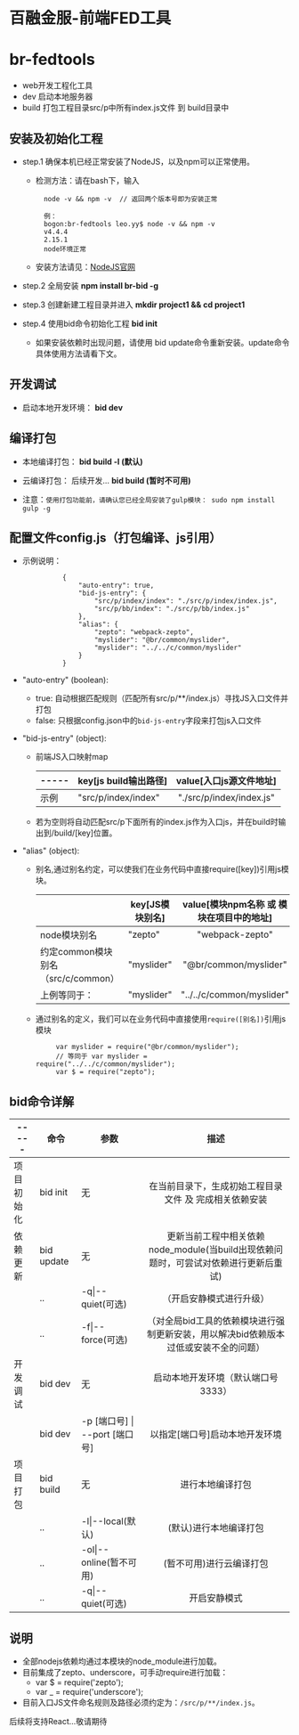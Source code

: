 # 百融金服-前端FED工具
# br-fedtools

- web开发工程化工具
- dev 启动本地服务器
- build 打包工程目录src/p中所有index.js文件 到 build目录中

## 安装及初始化工程

* step.1  确保本机已经正常安装了NodeJS，以及npm可以正常使用。
	* 检测方法：请在bash下，输入
			
			node -v && npm -v  // 返回两个版本号即为安装正常
			
			例：
			bogon:br-fedtools leo.yy$ node -v && npm -v
			v4.4.4
			2.15.1
			node环境正常
		
	* 安装方法请见：[NodeJS官网](http://nodejs.cn/)

* step.2  全局安装 **npm install br-bid -g** 
* step.3  创建新建工程目录并进入 **mkdir project1 && cd project1** 
* step.4  使用bid命令初始化工程 **bid init**
  *  如果安装依赖时出现问题，请使用 bid update命令重新安装。update命令具体使用方法请看下文。

## 开发调试
* 启动本地开发环境： **bid dev**

## 编译打包
* 本地编译打包： **bid build -l (默认)**

* 云编译打包： 后续开发...  **bid build (暂时不可用)**

* 注意：`使用打包功能前，请确认您已经全局安装了gulp模块： sudo npm install gulp -g `

## 配置文件config.js（打包编译、js引用）
* 示例说明：
	
				{
					"auto-entry": true,
					"bid-js-entry": {
						"src/p/index/index": "./src/p/index/index.js",
						"src/p/bb/index": "./src/p/bb/index.js"
					},
					"alias": {
						"zepto": "webpack-zepto",
						"myslider": "@br/common/myslider",
						"myslider": "../../c/common/myslider"
					}
				}
* "auto-entry" (boolean): 
	* true: 自动根据匹配规则（匹配所有src/p/**/index.js）寻找JS入口文件并打包
	* false: 只根据config.json中的`bid-js-entry`字段来打包js入口文件
* "bid-js-entry" (object): 
	*  前端JS入口映射map
	
		| -----| key[js build输出路径] | value[入口js源文件地址] |
		| -----| -----|:----:|
		| 示例| "src/p/index/index"|"./src/p/index/index.js"|

	* 若为空则将自动匹配src/p下面所有的index.js作为入口js，并在build时输出到/build/[key]位置。
* "alias" (object):
	*  别名,通过别名约定，可以使我们在业务代码中直接require([key])引用js模块。
	
		| | key[JS模块别名] | value[模块npm名称 或 模块在项目中的地址] |
		| -----| -----|:----:|
		| node模块别名|"zepto"|"webpack-zepto"|
		| 约定common模块别名（src/c/common）|"myslider"|"@br/common/myslider"|
		| 上例等同于：|"myslider"|"../../c/common/myslider"|

	*  通过别名的定义，我们可以在业务代码中直接使用``require([别名])``引用js模块
	
				var myslider = require("@br/common/myslider");
				// 等同于 var myslider = require("../../c/common/myslider");
				var $ = require("zepto");

## bid命令详解

| -----| 命令|参数|描述|
| -----| -----| -----|:----:|
|项目初始化|bid init|无|在当前目录下，生成初始工程目录文件 及 完成相关依赖安装|
|依赖更新|bid update|无|更新当前工程中相关依赖node_module(当build出现依赖问题时，可尝试对依赖进行更新后重试)|
||..|-q\|--quiet(可选)|（开启安静模式进行升级）|
||..|-f\|--force(可选)|（对全局bid工具的依赖模块进行强制更新安装，用以解决bid依赖版本过低或安装不全的问题）|
|开发调试|bid dev|无|启动本地开发环境（默认端口号3333）|
| |bid dev|-p [端口号] \| --port [端口号]|以指定[端口号]启动本地开发环境|
|项目打包|bid build|无|进行本地编译打包|
||..|-l\|--local(默认)|(默认)进行本地编译打包|
||..|-ol\|--online(暂不可用)|(暂不可用)进行云编译打包|
||..|-q\|--quiet(可选)|开启安静模式|

## 说明
* 全部nodejs依赖均通过本模块的node_module进行加载。
* 目前集成了zepto、underscore，可手动require进行加载：
	* var $ = require('zepto');
	* var _ = require('underscore');
* 目前入口JS文件命名规则及路径必须约定为：`/src/p/**/index.js`。

后续将支持React...敬请期待
